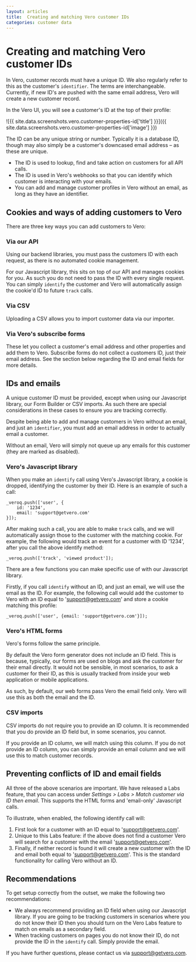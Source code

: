 ```yaml
---
layout: articles
title:  Creating and matching Vero customer IDs
categories: customer data
---
```


# Creating and matching Vero customer IDs

In Vero, customer records must have a unique ID. We also regularly refer to this as the customer's `identifier`. The terms are interchangeable. Currently, if new ID's are pushed with the same email address, Vero will create a new customer record.

In the Vero UI, you will see a customer's ID at the top of their profile:

![{{ site.data.screenshots.vero.customer-properties-id['title'] }}]({{ site.data.screenshots.vero.customer-properties-id['image'] }})

The ID can be any unique string or number. Typically it is a database ID, though may also simply be a customer's downcased email address – as these are unique.

- The ID is used to lookup, find and take action on customers for all API calls.
- The ID is used in Vero's webhooks so that you can identify which customer is interacting with your emails.
- You can add and manage customer profiles in Vero without an email, as long as they have an identifier.

## Cookies and ways of adding customers to Vero

There are three key ways you can add customers to Vero:

### Via our API

Using our backend libraries, you must pass the customers ID with each request, as there is no automated cookie management. 

For our Javascript library, this sits on top of our API and manages cookies for you. As such you do not need to pass the ID with every single request. You can simply `identify` the customer and Vero will automatically assign the cookie'd ID to future `track` calls.

### Via CSV

Uploading a CSV allows you to import customer data via our importer.

### Via Vero's subscribe forms

These let you collect a customer's email address and other properties and add them to Vero. Subscribe forms do not collect a customers ID, just their email address. See the section below regarding the ID and email fields for more details.

## IDs and emails

A unique customer ID must be provided, except when using our Javascript library, our Form Builder or CSV imports. As such there are special considerations in these cases to ensure you are tracking correctly.

Despite being able to add and manage customers in Vero without an email, and just an `identifier`, you must add an email address in order to actually email a customer.

Without an email, Vero will simply not queue up any emails for this customer (they are marked as disabled).

### Vero's Javascript library

When you make an `identify` call using Vero's Javascript library, a cookie is dropped, identifying the customer by their ID. Here is an example of such a call:

	_veroq.push(['user', {
		id: '1234',
		email: 'support@getvero.com'
	}]);

After making such a call, you are able to make `track` calls, and we will automatically assign those to the customer with the matching cookie. For example, the following would track an event for a customer with ID '1234', after you call the above identify method:

	_veroq.push(['track', 'viewed product']);

There are a few functions you can make specific use of with our Javascript library.

Firstly, if you call `identify` without an ID, and just an email, we will use the email as the ID. For example, the following call would add the customer to Vero with an ID equal to 'support@getvero.com' and store a cookie matching this profile:

	_veroq.push(['user', {email: 'support@getvero.com'}]);

### Vero's HTML forms

Vero's forms follow the same principle.

By default the Vero form generator does not include an ID field. This is because, typically, our forms are used on blogs and ask the customer for their email directly. It would not be sensible, in most scenarios, to ask a customer for their ID, as this is usually tracked from inside your web application or mobile applications.

As such, by default, our web forms pass Vero the email field only. Vero will use this as both the email and the ID.

### CSV imports

CSV imports do not require you to provide an ID column. It is recommended that you do provide an ID field but, in some scenarios, you cannot.

If you provide an ID column, we will match using this column. If you do not provide an ID column, you can simply provide an email column and we will use this to match customer records.

## Preventing conflicts of ID and email fields

All three of the above scenarios are important. We have released a Labs feature, that you can access under *Settings > Labs > Match customer via ID then email*. This supports the HTML forms and 'email-only' Javascript calls.

To illustrate, when enabled, the following identify call will:

1. First look for a customer with an ID equal to 'support@getvero.com'.
2. Unique to this Labs feature: if the above does not find a customer Vero will search for a customer with the email 'support@getvero.com'.
3. Finally, if neither record is found it will create a new customer with the ID and email both equal to 'support@getvero.com'. This is the standard functionality for calling Vero without an ID.

## Recommendations

To get setup correctly from the outset, we make the following two recommendations:

- We always recommend providing an ID field when using our Javascript library.
If you are going to be tracking customers in scenarios where you do not know their ID then you should turn on the Vero Labs feature to match on emails as a secondary field.
- When tracking customers on pages you do not know their ID, do not provide the ID in the `identify` call. Simply provide the email.

If you have further questions, please contact us via 
[support@getvero.com](mailto:support@getvero.com).